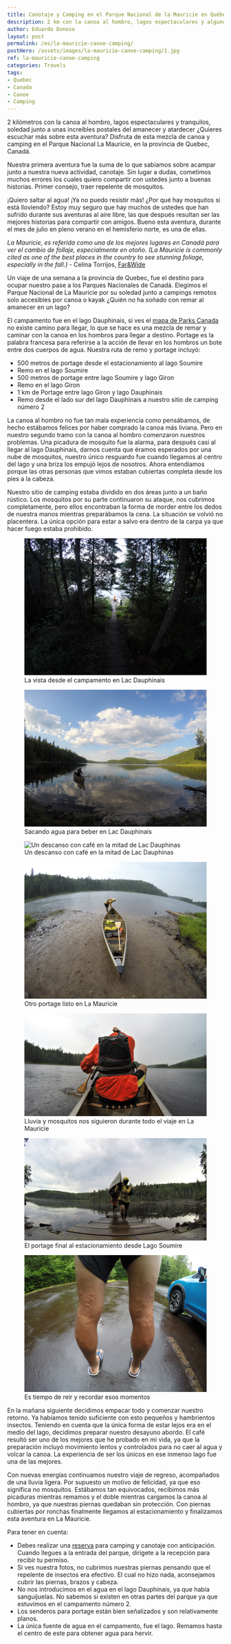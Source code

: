 ```yaml
---
title: Canotaje y Camping en el Parque Nacional de la Mauricie en Québec, Canada
description: 2 km con la canoa al hombro, lagos espectaculares y algunos invitados bien molestosos ¿Quieres leer más sobre esta aventura en Quebec, Canada?
author: Eduardo Donoso
layout: post
permalink: /es/la-mauricie-canoe-camping/
postHero: /assets/images/la-mauricie-canoe-camping/1.jpg
ref: la-mauricie-canoe-camping
categories: Travels
tags:
- Quebec
- Canada
- Canoe
- Camping
---
```

2 kilómetros con la canoa al hombro, lagos espectaculares y tranquilos, soledad junto a unas increíbles postales del amanecer y atardecer ¿Quieres escuchar más sobre esta aventura? Disfruta de esta mezcla de canoa y camping en el Parque Nacional La Mauricie, en la provincia de Quebec, Canadá.

Nuestra primera aventura fue la suma de lo que sabíamos sobre acampar junto a nuestra nueva actividad, canotaje. Sin lugar a dudas, cometimos muchos errores los cuales quiero compartir con ustedes junto a buenas historias. Primer consejo, traer repelente de mosquitos.

¡Quiero saltar al agua! ¡Ya no puedo resistir más! ¿Por qué hay mosquitos si está lloviendo? Estoy muy seguro que hay muchos de ustedes que han sufrido durante sus aventuras al aire libre, las que después resultan ser las mejores historias para compartir con amigos. Bueno esta aventura, durante el mes de julio en pleno verano en el hemisferio norte, es una de ellas.

*La Mauricie, es referida como una de los mejores lugares en Canadá para ver el cambio de follaje, especialmente en otoño. (La Mauricie is commonly cited as one of the best places in the country to see stunning foliage, especially in the fall.)* - Celina Torrijos, [Far&Wide](http://farandwide.much.com/la-mauricie-camping-trip/ "Far&Wide")

Un viaje de una semana a la provincia de Quebec, fue el destino para ocupar nuestro pase a los Parques Nacionales de Canadá. Elegimos el Parque Nacional de La Mauricie por su soledad junto a campings remotos solo accesibles por canoa o kayak ¿Quién no ha soñado con remar al amanecer en un lago?

El campamento fue en el lago Dauphinais, si ves el [mapa de Parks Canada](https://www.pc.gc.ca/en/pn-np/qc/mauricie/visit/cartes-maps "Parks Canada map") no existe camino para llegar, lo que se hace es una mezcla de remar y caminar con la canoa en los hombros para llegar a destino. Portage es la palabra francesa para referirse a la acción de llevar en los hombros un bote entre dos cuerpos de agua. Nuestra ruta de remo y portage incluyó:

<ul class="post-stats bullets">
  <li>500 metros de portage desde el estacionamiento al lago Soumire</li>
  <li>Remo en el lago Soumire</li>
  <li>500 metros de portage entre lago Soumire y lago Giron</li>
  <li>Remo en el lago Giron</li>
  <li>1 km de Portage entre lago Giron y lago Dauphinais</li>
  <li>Remo desde el lado sur del lago Dauphinais a nuestro sitio de camping número 2</li>
</ul>

La canoa al hombro no fue tan mala experiencia como pensábamos, de hecho estábamos felices por haber comprado la canoa más liviana. Pero en nuestro segundo tramo con la canoa al hombro comenzaron nuestros problemas. Una picadura de mosquito fue la alarma, para después casi al llegar al lago Dauphinais, darnos cuenta que éramos esperados por una nube de mosquitos, nuestro único resguardo fue cuando llegamos al centro del lago y una briza los empujó lejos de nosotros. Ahora entendíamos porque las otras personas que vimos estaban cubiertas completa desde los pies a la cabeza.

Nuestro sitio de camping estaba dividido en dos áreas junto a un baño rústico. Los mosquitos por su parte continuaron su ataque, nos cubrimos completamente, pero ellos encontraban la forma de morder entre los dedos de nuestra manos mientras preparábamos la cena. La situación se volvió no placentera. La única opción para estar a salvo era dentro de la carpa ya que hacer fuego estaba prohibido.


<figure class="figure">
  <img class="image" src="/assets/images/la-mauricie-canoe-camping/2.jpg"
      alt="La vista desde el campamento en Lac Dauphinais">
     <figcaption class="img-caption">La vista desde el campamento en Lac Dauphinais</figcaption>
</figure>
<figure class="figure">
  <img class="image" src="/assets/images/la-mauricie-canoe-camping/3.jpg"
      alt="Sacando agua para beber en Lac Dauphinais">
     <figcaption class="img-caption">Sacando agua para beber en Lac Dauphinais</figcaption>
</figure>
<figure class="figure">
  <img class="image" src="/assets/images/la-mauricie-canoe-camping/4.jpg"
      alt="Un descanso con café en la mitad de Lac Dauphinas">
     <figcaption class="img-caption">Un descanso con café en la mitad de Lac Dauphinas</figcaption>
</figure>
<figure class="figure">
  <img class="image" src="/assets/images/la-mauricie-canoe-camping/5.jpg"
      alt="Otro portage listo en La Mauricie">
     <figcaption class="img-caption">Otro portage listo en La Mauricie</figcaption>
</figure>
<figure class="figure">
  <img class="image" src="/assets/images/la-mauricie-canoe-camping/6.jpg"
      alt="Lluvia y mosquitos nos siguieron durante todo el viaje en La Mauricie">
     <figcaption class="img-caption">Lluvia y mosquitos nos siguieron durante todo el viaje en La Mauricie</figcaption>
</figure>
<figure class="figure">
  <img class="image" src="/assets/images/la-mauricie-canoe-camping/7.jpg"
      alt="El portage final al estacionamiento desde Lago Soumire">
     <figcaption class="img-caption">El portage final al estacionamiento desde Lago Soumire</figcaption>
</figure>
<figure class="figure">
  <img class="image" src="/assets/images/la-mauricie-canoe-camping/8.jpg"
      alt="Mosquitos en el Parque Nacional de La Mauricie">
     <figcaption class="img-caption">Es tiempo de reír y recordar esos momentos</figcaption>
</figure>

En la mañana siguiente decidimos empacar todo y comenzar nuestro retorno. Ya habíamos tenido suficiente con esto pequeños y hambrientos insectos. Teniendo en cuenta que la única forma de estar lejos era en el medio del lago, decidimos preparar nuestro desayuno  abordo. El café resultó  ser uno de los mejores que he probado en mi vida, ya que la preparación incluyó movimiento lentos y controlados para no caer al agua y volcar la canoa. La experiencia de ser los únicos en ese inmenso lago fue una de las mejores.

Con nuevas energías continuamos nuestro viaje de regreso, acompañados de una lluvia ligera. Por supuesto un motivo de felicidad, ya que eso significa no mosquitos. Estábamos tan equivocados, recibimos más picaduras mientras remamos y el doble mientras cargamos la canoa al hombro, ya que nuestras piernas quedaban sin protección. Con piernas cubiertas por ronchas finalmente llegamos al estacionamiento y finalizamos esta aventura en La Mauricie.

Para tener en cuenta:
<ul class="post-stats bullets">
  <li>Debes realizar una <a href="https://reservation.pc.gc.ca/LaMauricieNationalParkofCanada/LaMauricieBackcountry?Map&gccf=true" title="reserva de Parks Canada">reserva</a> para camping y canotaje con anticipación. Cuando llegues a la entrada del parque, dirígete a la recepción para recibir tu permiso.</li>
  <li>Si ves nuestra fotos, no cubrimos nuestras piernas pensando que el repelente de insectos era efectivo. El cual no hizo nada, aconsejamos cubrir las piernas, brazos y cabeza.</li>
  <li>No nos introducimos en el agua en el lago Dauphinais, ya que había sanguijuelas. No sabemos si existen en otras partes del parque ya que estuvimos en el campamento número 2.</li>
  <li>Los senderos para portage están bien señalizados y son relativamente planos.</li>
  <li>La única fuente de agua en el campamento, fue el lago. Remamos hasta el centro de este para obtener agua para hervir.</li>
</ul>
